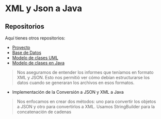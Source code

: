# XML y Json a Java
##  Repositorios 
Aquí tienes otros repositorios:
- [Proyecto](https://github.com/Proyecto1k2024Grupo6/Proyecto)
- [Base de Datos](https://github.com/Proyecto1k2024Grupo6/Base-de-datos) 
- [Modelo de clases UML](https://github.com/Proyecto1k2024Grupo6/Modelo-de-Clases-UML) 
- [Modelo de clases en Java](https://github.com/Proyecto1k2024Grupo6/Modelo-de-Clases-en-JAVA) 


>Nos aseguramos de entender los informes que teníamos en formato XML y JSON. 
>Esto nos permitió ver cómo debían estructurarse los datos cuando se generaran los archivos en esos formatos.
* Implementación de la Conversión a JSON y XML a Java
> Nos enfocamos en crear dos métodos: uno para convertir los objetos a JSON y otro para convertirlos a XML. 
> Usamos StringBuilder para la concatenación de cadenas
